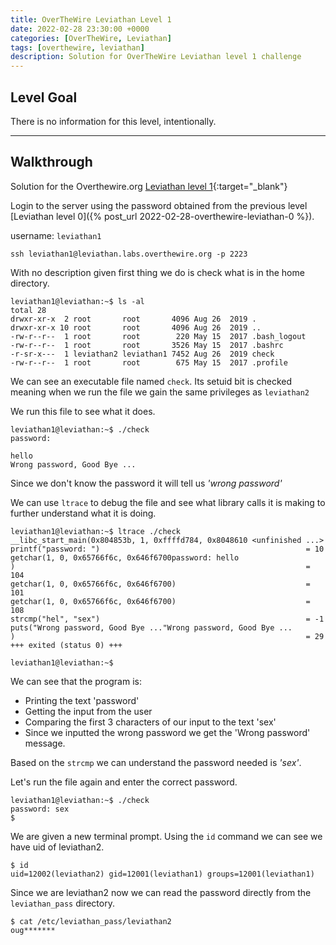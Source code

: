```yaml
---
title: OverTheWire Leviathan Level 1
date: 2022-02-28 23:30:00 +0000
categories: [OverTheWire, Leviathan]
tags: [overthewire, leviathan]
description: Solution for OverTheWire Leviathan level 1 challenge
---
```


## Level Goal  

There is no information for this level, intentionally.

---

## Walkthrough

Solution for the Overthewire.org [Leviathan level 1](https://overthewire.org/wargames/leviathan/leviathan1.html){:target="\_blank"}

Login to the server using the password obtained from the previous level [Leviathan level 0]({% post_url 2022-02-28-overthewire-leviathan-0 %}).  

username: `leviathan1`

```ssh
ssh leviathan1@leviathan.labs.overthewire.org -p 2223
```

With no description given first thing we do is check what is in the home directory.

```console
leviathan1@leviathan:~$ ls -al
total 28
drwxr-xr-x  2 root       root       4096 Aug 26  2019 .
drwxr-xr-x 10 root       root       4096 Aug 26  2019 ..
-rw-r--r--  1 root       root        220 May 15  2017 .bash_logout
-rw-r--r--  1 root       root       3526 May 15  2017 .bashrc
-r-sr-x---  1 leviathan2 leviathan1 7452 Aug 26  2019 check
-rw-r--r--  1 root       root        675 May 15  2017 .profile
```

We can see an executable file named `check`.
Its setuid bit is checked meaning when we run the file we gain the same privileges as `leviathan2`

We run this file to see what it does.

```console
leviathan1@leviathan:~$ ./check 
password: 

hello
Wrong password, Good Bye ...
```

Since we don't know the password it will tell us *'wrong password'*

We can use `ltrace` to debug the file and see what library calls it is making to further understand what it is doing.

```console
leviathan1@leviathan:~$ ltrace ./check 
__libc_start_main(0x804853b, 1, 0xffffd784, 0x8048610 <unfinished ...>
printf("password: ")                                              = 10
getchar(1, 0, 0x65766f6c, 0x646f6700password: hello
)                                                                 = 104
getchar(1, 0, 0x65766f6c, 0x646f6700)                             = 101
getchar(1, 0, 0x65766f6c, 0x646f6700)                             = 108
strcmp("hel", "sex")                                              = -1
puts("Wrong password, Good Bye ..."Wrong password, Good Bye ...
)                                                                 = 29
+++ exited (status 0) +++

leviathan1@leviathan:~$
```

We can see that the program is:

- Printing the text 'password'
- Getting the input from the user
- Comparing the first 3 characters of our input to the text 'sex'
- Since we inputted the wrong password we get the 'Wrong password' message.

Based on the `strcmp` we can understand the password needed is *'sex'*.

Let's run the file again and enter the correct password.

```console
leviathan1@leviathan:~$ ./check 
password: sex
$
```

We are given a new terminal prompt. Using the `id` command we can see we have uid of leviathan2.

```console
$ id
uid=12002(leviathan2) gid=12001(leviathan1) groups=12001(leviathan1)
```

Since we are leviathan2 now we can read the password directly from the `leviathan_pass` directory.

```console
$ cat /etc/leviathan_pass/leviathan2
oug*******
```
